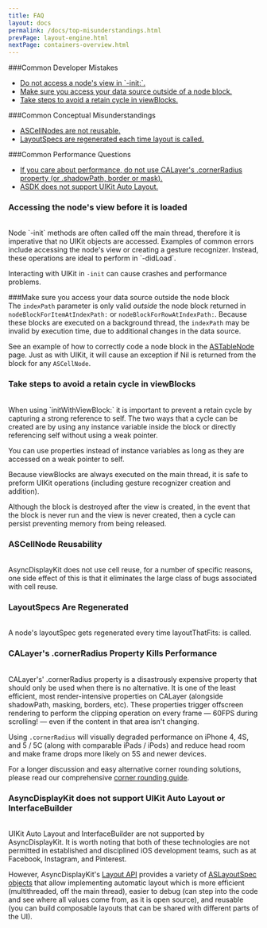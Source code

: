 ```yaml
---
title: FAQ 
layout: docs
permalink: /docs/top-misunderstandings.html
prevPage: layout-engine.html
nextPage: containers-overview.html
---
```


###Common Developer Mistakes

<ul>
<li><a href = "top-misunderstandings.html#accessing-the-node-s-view-before-it-is-loaded">Do not access a node's view in `-init:`.</a></li>
<li><a href = "top-misunderstandings.html#thread-safety-in-nodeblocks">Make sure you access your data source outside of a node block.</a></li>
<li><a href = "top-misunderstandings.html#thread-safety-in-viewBlocks">Take steps to avoid a retain cycle in viewBlocks.</a></li>
</ul>

###Common Conceptual Misunderstandings

<ul>
<li><a href = "top-misunderstandings.html#cell-node-reusability">ASCellNodes are not reusable.</a></li>
<li><a href = "top-misunderstandings.html#layoutspecs-are-regenerated">LayoutSpecs are regenerated each time layout is called.</a></li>
</ul>

###Common Performance Questions
<ul>
<li><a href = "top-misunderstandings.html#calayer-s-cornerradius-property-kills-performance">If you care about performance, do not use CALayer's .cornerRadius property (or .shadowPath, border or mask).</a></li>
<li><a href = "top-misunderstandings.html#asyncdisplaykit-does-not-support-uikit-auto-layout">ASDK does not support UIKit Auto Layout.</a></li>
</ul>


### Accessing the node's view before it is loaded
<br>
Node `-init` methods are often called off the main thread, therefore it is imperative that no UIKit objects are accessed.  Examples of common errors include accessing the node's view or creating a gesture recognizer. Instead, these operations are ideal to perform in `-didLoad`.  

Interacting with UIKit in `-init` can cause crashes and performance problems. 
<br>

###Make sure you access your data source outside the node block
<br>
The `indexPath` parameter is only valid _outside_ the node block returned in `nodeBlockForItemAtIndexPath:` or `nodeBlockForRowAtIndexPath:`. Because these blocks are executed on a background thread, the `indexPath` may be invalid by execution time, due to additional changes in the data source. 

See an example of how to correctly code a node block in the <a href = "containers-astablenode.html#node-block-thread-safety-warning">ASTableNode</a> page.  Just as with UIKit, it will cause an exception if Nil is returned from the block for any `ASCellNode`. 
<br>

### Take steps to avoid a retain cycle in viewBlocks 
<br>
When using `initWithViewBlock:` it is important to prevent a retain cycle by capturing a strong reference to self. The two ways that a cycle can be created are by using any instance variable inside the block or directly referencing self without using a weak pointer. 

You can use properties instead of instance variables as long as they are accessed on a weak pointer to self. 

Because viewBlocks are always executed on the main thread, it is safe to preform UIKit operations (including gesture recognizer creation and addition). 

Although the block is destroyed after the view is created, in the event that the block is never run and the view is never created, then a cycle can persist preventing memory from being released. 
<br>

### ASCellNode Reusability
<br>
AsyncDisplayKit does not use cell reuse, for a number of specific reasons, one side effect of this is that it eliminates the large class of bugs associated with cell reuse. 
<br>

### LayoutSpecs Are Regenerated
<br>
A node's layoutSpec gets regenerated every time layoutThatFits: is called. 
<br>

### CALayer's .cornerRadius Property Kills Performance
<br>
CALayer's' .cornerRadius property is a disastrously expensive property that should only be used when there is no alternative. It is one of the least efficient, most render-intensive properties on CALayer (alongside shadowPath, masking, borders, etc). These properties trigger offscreen rendering to perform the clipping operation on every frame — 60FPS during scrolling! — even if the content in that area isn't changing. 

Using `.cornerRadius` will visually degraded performance on iPhone 4, 4S, and 5 / 5C (along with comparable iPads / iPods) and reduce head room and make frame drops more likely on 5S and newer devices.

For a longer discussion and easy alternative corner rounding solutions, please read our comprehensive <a href = "corner-rounding.html">corner rounding guide</a>. 
<br>

### AsyncDisplayKit does not support UIKit Auto Layout or InterfaceBuilder
<br>
UIKit Auto Layout and InterfaceBuilder are not supported by AsyncDisplayKit. It is worth noting that both of these technologies are not permitted in established and disciplined iOS development teams, such as at Facebook, Instagram, and Pinterest.

However, AsyncDisplayKit's <a href = "automatic-layout-basics.html">Layout API</a> provides a variety of <a href = "automatic-layout-containers.html">ASLayoutSpec objects</a> that allow implementing automatic layout which is more efficient (multithreaded, off the main thread), easier to debug (can step into the code and see where all values come from, as it is open source), and reusable (you can build composable layouts that can be shared with different parts of the UI).
<br>